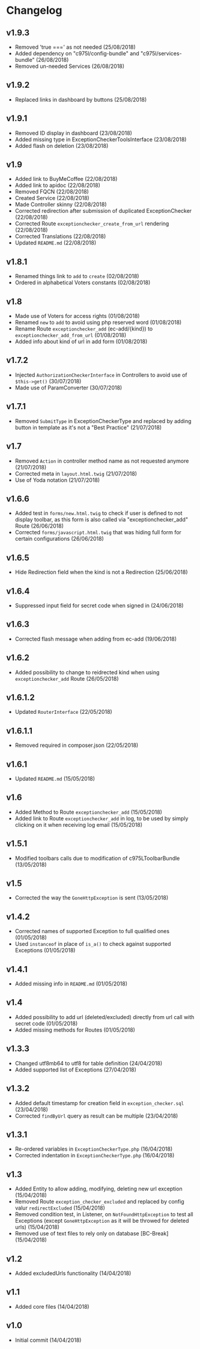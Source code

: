 # Changelog

v1.9.3
------
- Removed 'true ===' as not needed (25/08/2018)
- Added dependency on "c975l/config-bundle" and "c975l/services-bundle" (26/08/2018)
- Removed un-needed Services (26/08/2018)

v1.9.2
------
- Replaced links in dashboard by buttons (25/08/2018)

v1.9.1
------
- Removed ID display in dashboard (23/08/2018)
- Added missing type in ExceptionCheckerToolsInterface (23/08/2018)
- Added flash on deletion (23/08/2018)

v1.9
----
- Added link to BuyMeCoffee (22/08/2018)
- Added link to apidoc (22/08/2018)
- Removed FQCN (22/08/2018)
- Created Service (22/08/2018)
- Made Controller skinny (22/08/2018)
- Corrected redirection after submission of duplicated ExceptionChecker (22/08/2018)
- Corrected Route `exceptionchecker_create_from_url` rendering (22/08/2018)
- Corrected Translations (22/08/2018)
- Updated `README.md` (22/08/2018)

v1.8.1
------
- Renamed things link to `add` to `create` (02/08/2018)
- Ordered in alphabetical Voters constants (02/08/2018)

v1.8
----
- Made use of Voters for access rights (01/08/2018)
- Renamed `new` to `add` to avoid using php reserved word (01/08/2018)
- Rename Route `exceptionchecker_add` (ec-add/{kind}) to `exceptionchecker_add_from_url` (01/08/2018)
- Added info about kind of url in add form (01/08/2018)

v1.7.2
------
- Injected `AuthorizationCheckerInterface` in Controllers to avoid use of `$this->get()` (30/07/2018)
- Made use of ParamConverter (30/07/2018)

v1.7.1
------
- Removed `SubmitType` in ExceptionCheckerType and replaced by adding button in template as it's not a "Best Practice" (21/07/2018)

v1.7
----
- Removed `Action` in controller method name as not requested anymore (21/07/2018)
- Corrected meta in `layout.html.twig` (21/07/2018)
- Use of Yoda notation (21/07/2018)

v1.6.6
------
- Added test in `forms/new.html.twig` to check if user is defined to not display toolbar, as this form is  also called via "exceptionchecker_add" Route (26/06/2018)
- Corrected `forms/javascript.html.twig` that was hiding full form for certain configurations (26/06/2018)

v1.6.5
------
- Hide Redirection field when the kind is not a Redirection (25/06/2018)

v1.6.4
------
- Suppressed input field for secret code when signed in (24/06/2018)

v1.6.3
------
- Corrected flash message when adding from ec-add (19/06/2018)

v1.6.2
------
- Added possibility to change to reidrected kind when using `exceptionchecker_add` Route (26/05/2018)

v1.6.1.2
--------
- Updated `RouterInterface` (22/05/2018)

v1.6.1.1
--------
- Removed required in composer.json (22/05/2018)

v1.6.1
------
- Updated `README.md` (15/05/2018)

v1.6
----
- Added Method to Route `exceptionchecker_add` (15/05/2018)
- Added link to Route `exceptionchecker_add` in log, to be used by simply clicking on it when receiving log email (15/05/2018)

v1.5.1
------
- Modified toolbars calls due to modification of c975LToolbarBundle (13/05/2018)

v1.5
----
- Corrected the way the `GoneHttpException` is sent (13/05/2018)

v1.4.2
------
- Corrected names of supported Exception to full qualified ones (01/05/2018)
- Used `instanceof` in place of `is_a()` to check against supported Exceptions (01/05/2018)

v1.4.1
------
- Added missing info in `README.md` (01/05/2018)

v1.4
----
- Added possibility to add url (deleted/excluded) directly from url call with secret code (01/05/2018)
- Added missing methods for Routes (01/05/2018)

v1.3.3
------
- Changed utf8mb64 to utf8 for table definition (24/04/2018)
- Added supported list of Exceptions (27/04/2018)

v1.3.2
------
- Added default timestamp for creation field in `exception_checker.sql` (23/04/2018)
- Corrected `findByUrl` query as result can be multiple (23/04/2018)

v1.3.1
------
- Re-ordered variables in `ExceptionCheckerType.php` (16/04/2018)
- Corrected indentation in `ExceptionCheckerType.php` (16/04/2018)

v1.3
----
- Added Entity to allow adding, modifying, deleting new url exception (15/04/2018)
- Removed Route `exception_checker_excluded` and replaced by config valur `redirectExcluded` (15/04/2018)
- Removed condition test, in Listener, on `NotFoundHttpException` to test all Exceptions (except `GoneHttpException` as it will be throwed for deleted urls) (15/04/2018)
- Removed use of text files to rely only on database [BC-Break] (15/04/2018)

v1.2
----
- Added excludedUrls functionality (14/04/2018)

v1.1
----
- Added core files (14/04/2018)

v1.0
----
- Initial commit (14/04/2018)
